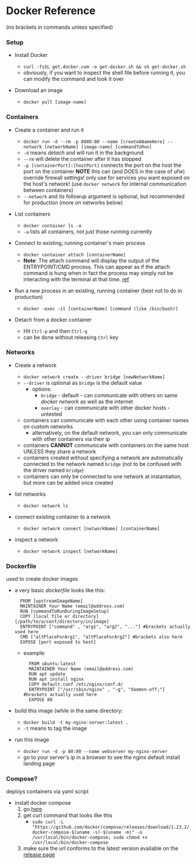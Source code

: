 <!-- permalink: a6fe3a777cea529a24e0e738eb19c6e6 DO NOT DELETE OR EDIT THIS LINE -->
# Docker Reference

(no brackets in commands unless specified)


### Setup

* Install Docker
	* `curl -fsSL get.docker.com -o get-docker.sh && sh get-docker.sh`
	* obviously, if you want to inspect the shell file before running it, you can modify the command and look it over

* Download an image
	* `docker pull [image-name]`

### Containers
* Create a container and run it
	* `docker run -d --rm -p 8080:80 --name [createANameHere] --network [networkName] [image-name] [commandToRun]`
	* `-d` means *detach* and will run it in the background
	* `--rm` will delete the container after it has stopped
	* `-p [containerPort]:[hostPort]` connects the port on the host the port on the container **NOTE** this can (and DOES in the case of ufw) override firewall settings! only use for services you want exposed on the host's network! (use `docker network` for internal communication between containers) 
	* `--network` and its followup argument is optional, but recommended for production (more on networks below)

* List containers
	* `docker container ls -a`
	* `-a` lists all containers, not just those running currently

* Connect to existing, running container's main process
	* `docker container attach [containerName]`
	* **Note**: The attach command will display the output of the ENTRYPOINT/CMD process. This can appear as if the attach command is hung when in fact the process may simply not be interacting with the terminal at that time. [ref](https://docs.docker.com/engine/reference/commandline/attach/#extended-description)

* Run a new process in an existing, running container (best not to do in production)
	* `docker -exec -it [containerName] [command (like /bin/bash)]`

* Detach from a docker container
	* Hit `Ctrl-p` and then `Ctrl-q`
	* can be done without releasing `Ctrl` key

### Networks

* Create a network
	* `docker network create --driver bridge [newNetworkName]`
	* `--driver` is optional as `bridge` is the default value
		* options:
			* `bridge` - default - can communicate with others on same *docker network* as well as the internet
			* `overlay` - can communicate with other docker hosts - untested
	* containers can communicate with each other using container names on custom networks
		* alternatively, on the default network, you can only communicate with other containers via their ip
	* containers **CANNOT** communicate with containers on the same host UNLESS they share a network
	* containers created without specifying a network are automatically connected to the network named `bridge` (not to be confused with the driver named `bridge`)
	* containers can only be connected to one network at instantiation, but more can be added once created

* list networks
	* `docker network ls`

* connect existing container to a network
	* `docker network connect [networkName] [containerName]`

* inspect a network
	* `docker network inspect [networkName]`

### Dockerfile
used to create docker images

* a very basic *dockerfile* looks like this:

		FROM [upstreamImageName]
		MAINTAINER Your Name (email@address.com)
		RUN [commandToRunDuringImageSetup]
		COPY [local file or directory] [/path/to/a/conf/directory/in/image]
		ENTRYPOINT ["command" , "arg1", "arg2", "..."] #brackets actually used here
		CMD ["altPlaceForArg1", "altPlaceForArg2"] #brackets also here
		EXPOSE [port exposed to host]

	* example:

			FROM ubuntu:latest
			MAINTAINER Your Name (email@address.com)
			RUN apt update
			RUN apt install nginx
			COPY default.conf /etc/nginx/conf.d/
			ENTRYPOINT ["/usr/sbin/nginx" , "-g", "daemon-off;"] #brackets actually used here
			EXPOSE 80

* build this image (while in the same directory:
	* `docker build -t my-nginx-server:latest .`
	* `-t` means to tag the image

* run this image
	* `docker run -d -p 80:80 --name webserver my-nginx-server`
	* go to your server's ip in a browser to see the nginx default install landing page

### Compose?
deploys containers via yaml script

* install docker compose
	1. go [here](https://docs.docker.com/compose/install/)
	1. get curl command that looks like this
		* `sudo curl -L "https://github.com/docker/compose/releases/download/1.23.2/docker-compose-$(uname -s)-$(uname -m)" -o /usr/local/bin/docker-compose; sudo chmod +x /usr/local/bin/docker-compose`
	1. make sure the url conforms to the latest version available on the [release page](https://github.com/docker/compose/releases)

